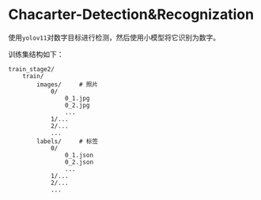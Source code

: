 # Chacarter-Detection&Recognization
使用`yolov11`对数字目标进行检测，然后使用小模型将它识别为数字。

训练集结构如下：
```dir
train_stage2/
    train/
        images/     # 照片
            0/
                0_1.jpg
                0_2.jpg
                ...
            1/...
            2/...
            ...
        labels/     # 标签
            0/
                0_1.json
                0_2.json
                ...
            1/...
            2/...
            ...
```
